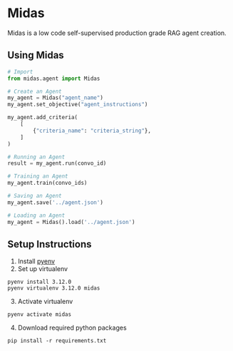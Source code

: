 # Midas
Midas is a low code self-supervised production grade RAG agent creation.

## Using Midas
```python
# Import
from midas.agent import Midas

# Create an Agent
my_agent = Midas("agent_name")
my_agent.set_objective("agent_instructions")

my_agent.add_criteria(
    [
        {"criteria_name": "criteria_string"},
    ]
)

# Running an Agent
result = my_agent.run(convo_id)

# Training an Agent
my_agent.train(convo_ids)

# Saving an Agent
my_agent.save('../agent.json')

# Loading an Agent
my_agent = Midas().load('../agent.json')
```


## Setup Instructions

1. Install [pyenv](https://github.com/pyenv/pyenv?tab=readme-ov-file#installation)
2. Set up virtualenv
```
pyenv install 3.12.0
pyenv virtualenv 3.12.0 midas
```
3. Activate virtualenv
```
pyenv activate midas
```
4. Download required python packages
```
pip install -r requirements.txt
```